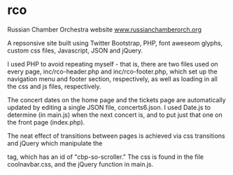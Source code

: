# rco
Russian Chamber Orchestra website
www.russianchamberorch.org

A repsonsive site built using Twitter Bootstrap, PHP, font aweseom glyphs, custom css files, Javascript, JSON and jQuery.

I used PHP to avoid repeating myself - that is, there are two files used on every page, inc/rco-header.php and 
inc/rco-footer.php, which set up the navigation menu and footer section, respectively, as well as loading in all
the css and js files, respectively.

The concert dates on the home page and the tickets page are automatically updated by editing a single JSON file, 
concerts6.json. I used Date.js to determine (in main.js) when the next concert is, and to put just that one on 
the front page (index.php).

The neat effect of transitions between pages is achieved via css transitions and jQuery which manipulate the
<body> tag, which has an id of "cbp-so-scroller." The css is found in the file coolnavbar.css, and the jQuery function 
in main.js.
